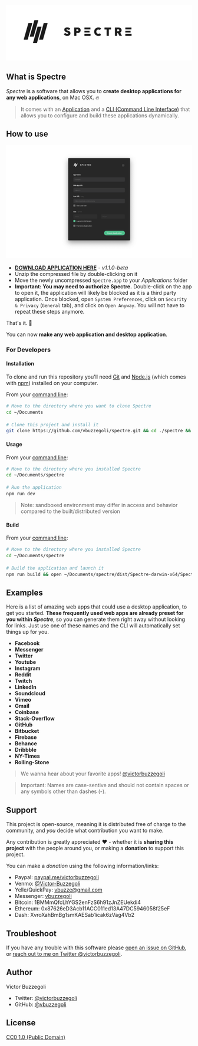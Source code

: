 ![hero](hero.png)

## What is Spectre

_Spectre_ is a software that allows you to **create desktop applications for any web applications**, on Mac OSX. :fire:

> It comes with an [Application](https://github.com/vbuzzegoli/spectre-dist/raw/master/Spectre.zip) and a [CLI (Command Line Interface)](https://github.com/vbuzzegoli/spectre-engine) that allows you to configure and build these applications dynamically.

## How to use

![spectre](spectre.png)

- **[DOWNLOAD APPLICATION HERE](https://github.com/vbuzzegoli/spectre-dist/raw/master/Spectre.zip)** _- v1.1.0-beta_
- Unzip the compressed file by double-clicking on it
- Move the newly uncompressed `Spectre.app` to your _Applications_ folder
- **Important: You may need to authorize Spectre.** Double-click on the app to open it, the application will likely be blocked as it is a third party application. Once blocked, open `System Preferences`, click on `Security & Privacy` (`General` tab), and click on `Open Anyway`. You will not have to repeat these steps anymore.

That's it. :raised_hands:

You can now **make any web application and desktop application**.

### For Developers

#### Installation

To clone and run this repository you'll need [Git](https://git-scm.com) and [Node.js](https://nodejs.org/en/download/) (which comes with [npm](http://npmjs.com)) installed on your computer.

From your [command line](https://www.wikihow.com/Get-to-the-Command-Line-on-a-Mac):

```bash
# Move to the directory where you want to clone Spectre
cd ~/Documents

# Clone this project and install it
git clone https://github.com/vbuzzegoli/spectre.git && cd ./spectre && npm install
```

#### Usage

From your [command line](https://www.wikihow.com/Get-to-the-Command-Line-on-a-Mac):

```bash
# Move to the directory where you installed Spectre
cd ~/Documents/spectre

# Run the application
npm run dev
```

> Note: sandboxed environment may differ in access and behavior compared to the built/distributed version

#### Build

From your [command line](https://www.wikihow.com/Get-to-the-Command-Line-on-a-Mac):

```bash
# Move to the directory where you installed Spectre
cd ~/Documents/spectre

# Build the application and launch it
npm run build && open ~/Documents/spectre/dist/Spectre-darwin-x64/Spectre.app
```

## Examples

Here is a list of amazing web apps that could use a desktop application, to get you started. **These frequently used web apps are already preset for you within _Spectre_**, so you can generate them right away without looking for links. Just use one of these names and the CLI will automatically set things up for you.

- **Facebook**
- **Messenger**
- **Twitter**
- **Youtube**
- **Instagram**
- **Reddit**
- **Twitch**
- **LinkedIn**
- **Soundcloud**
- **Vimeo**
- **Gmail**
- **Coinbase**
- **Stack-Overflow**
- **GitHub**
- **Bitbucket**
- **Firebase**
- **Behance**
- **Dribbble**
- **NY-Times**
- **Rolling-Stone**

> We wanna hear about your favorite apps! [@victorbuzzegoli](https://twitter.com/victorbuzzegoli)

> Important: Names are case-sentive and should not contain spaces or any symbols other than dashes (-).

## Support

This project is open-source, meaning it is distributed free of charge to the community, and _you_ decide what contribution you want to make.

Any contribution is greatly appreciated :heart: - whether it is **sharing this project** with the people around you, or making a **donation** to support this project.

You can make a _donation_ using the following information/links:  

- Paypal: [paypal.me/victorbuzzegoli](https://www.paypal.com/paypalme2/victorbuzzegoli)
- Venmo: [@Victor-Buzzegoli](https://venmo.com/code?user_id=2638020016603136260)
- Yelle/QuickPay: vbuzze@gmail.com
- Messenger: [vbuzzegoli](https://www.messenger.com/t/vbuzzegoli)
- Bitcoin: 1BMMmQfcLhYGS2enFzS6h91zJnZEUekdi4
- Ethereum: 0x87626eD3Acb11ACC011ed13A47DC5946058f25eF
- Dash: XvroXahBmBg1smKAESab1icak6zVag4Vb2

## Troubleshoot

If you have any trouble with this software please [open an issue on GitHub](https://github.com/vbuzzegoli/spectre/issues), or [reach out to me on Twitter @victorbuzzegoli](https://twitter.com/victorbuzzegoli).

## Author

Victor Buzzegoli

- Twitter: [@victorbuzzegoli](https://twitter.com/victorbuzzegoli)
- GitHub: [@vbuzzegoli](https://github.com/vbuzzegoli)

## License

[CC0 1.0 (Public Domain)](LICENSE.md)

